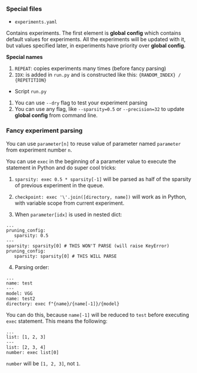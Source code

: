 ### Special files

* `experiments.yaml`

Contains experiments. The first element is **global config** which contains default values for experiments. All the
experiments will be updated with it, but values specified later, in experiments have priority over **global config**.

**Special names**

1. `REPEAT`: copies experiments many times (before fancy parsing)
2. `IDX`: is added in `run.py` and is constructed like this: `{RANDOM_INDEX} / {REPETITION}`

* Script `run.py`

1. You can use `--dry` flag to test your experiment parsing
2. You can use any flag, like `--sparsity=0.5` or `--precision=32` to update **global config** from command line.

### Fancy experiment parsing

You can use `parameter[n]` to reuse value of parameter named `parameter` from experiment number `n`.

You can use `exec` in the beginning of a parameter value to execute the statement in Python and do super cool tricks:

1. `sparsity: exec 0.5 * sparsity[-1]` will be parsed as half of the sparsity of previous experiment in the queue.

2. `checkpoint: exec '\'.join([directory, name])` will work as in Python, with variable scope from current experiment.

3. When `parameter[idx]` is used in nested dict:

```
...
pruning_config:
   sparsity: 0.5
---
sparsity: sparsity[0] # THIS WON'T PARSE (will raise KeyError)
pruning_config:
   sparsity: sparsity[0] # THIS WILL PARSE
```

4. Parsing order:

```
...
name: test
---
model: VGG
name: test2
directory: exec f"{name}/{name[-1]}/{model}
```

You can do this, because `name[-1]` will be reduced to `test` before executing `exec` statement. This means the
following:

```
...
list: [1, 2, 3]
---
list: [2, 3, 4]
number: exec list[0]
```

`number` will be `[1, 2, 3]`, not `1`.
